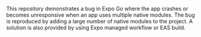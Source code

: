 This repository demonstrates a bug in Expo Go where the app crashes or becomes unresponsive when an app uses multiple native modules. The bug is reproduced by adding a large number of native modules to the project. A solution is also provided by using Expo managed workflow or EAS build.